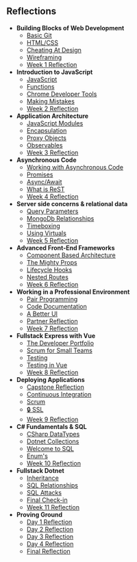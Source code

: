 ## Reflections

  + **Building Blocks of Web Development**
    - [Basic Git](reflections/week01/01.md)
    - [HTML/CSS](reflections/week01/02.md)
    - [Cheating At Design](reflections/week01/03.md)
    - [Wireframing](reflections/week01/04.md)
    - [Week 1 Reflection](reflections/week01/05.md)
  + **Introduction to JavaScript**
    - [JavaScript](reflections/week02/01.md)
    - [Functions](reflections/week02/02.md)
    - [Chrome Developer Tools](reflections/week02/03.md)
    - [Making Mistakes](reflections/week02/04.md)
    - [Week 2 Reflection](reflections/week02/05.md)
  + **Application Architecture**
    - [JavaScript Modules](reflections/week03/01.md)
    - [Encapsulation](reflections/week03/02.md)
    - [Proxy Objects](reflections/week03/03.md)
    - [Observables](reflections/week03/04.md)
    - [Week 3 Reflection](reflections/week03/05.md)
  + **Asynchronous Code**
    - [Working with Asynchronous Code](reflections/week04/01.md)
    - [Promises](reflections/week04/02.md)
    - [Async/Await](reflections/week04/03.md)
    - [What is ReST](reflections/week04/04.md)
    - [Week 4 Reflection](reflections/week04/05.md)
  + **Server side concerns & relational data**
    - [Query Parameters](reflections/week05/01.md)
    - [MongoDb Relationships](reflections/week05/02.md)
    - [Timeboxing](reflections/week05/03.md)
    - [Using Virtuals](reflections/week05/04.md)
    - [Week 5 Reflection](reflections/week05/05.md)
  + **Advanced Front-End Frameworks**
    - [Component Based Architecture](reflections/week06/01.md)
    - [The Mighty Props](reflections/week06/02.md)
    - [Lifecycle Hooks](reflections/week06/03.md)
    - [Nested Routes](reflections/week06/04.md)
    - [Week 6 Reflection](reflections/week06/05.md)
  + **Working in a Professional Environment**
    - [Pair Programming](reflections/week07/01.md)
    - [Code Documentation](reflections/week07/02.md)
    - [A Better UI](reflections/week07/03.md)
    - [Partner Reflection](reflections/week07/04.md)
    - [Week 7 Reflection](reflections/week07/05.md)
  + **Fullstack Express with Vue**
    - [The Developer Portfolio](reflections/week08/01.md)
    - [Scrum for Small Teams](reflections/week08/02.md)
    - [Testing](reflections/week08/03.md)
    - [Testing in Vue](reflections/week08/04.md)
    - [Week 8 Reflection](reflections/week08/05.md)
  + **Deploying Applications**
    - [Capstone Reflection](reflections/week09/01.md)
    - [Continuous Integration](reflections/week09/02.md)
    - [Scrum](reflections/week09/03.md)
    - [🔒 SSL](reflections/week09/04.md)
    - [Week 9 Reflection](reflections/week09/05.md)
  + **C# Fundamentals & SQL**
    - [CSharp DataTypes](reflections/week10/01.md)
    - [Dotnet Collections](reflections/week10/02.md)
    - [Welcome to SQL](reflections/week10/03.md)
    - [Enum's](reflections/week10/04.md)
    - [Week 10 Reflection](reflections/week10/05.md)
  + **Fullstack Dotnet**
    - [Inheritance](reflections/week11/01.md)
    - [SQL Relationships](reflections/week11/02.md)
    - [SQL Attacks](reflections/week11/03.md)
    - [Final Check-in](reflections/week11/04.md)
    - [Week 11 Reflection](reflections/week11/05.md)
  + **Proving Ground**
    - [Day 1 Reflection](reflections/week12/01.md)
    - [Day 2 Reflection](reflections/week12/02.md)
    - [Day 3 Reflection](reflections/week12/03.md)
    - [Day 4 Reflection](reflections/week12/04.md)
    - [Final Reflection](reflections/week12/05.md)

